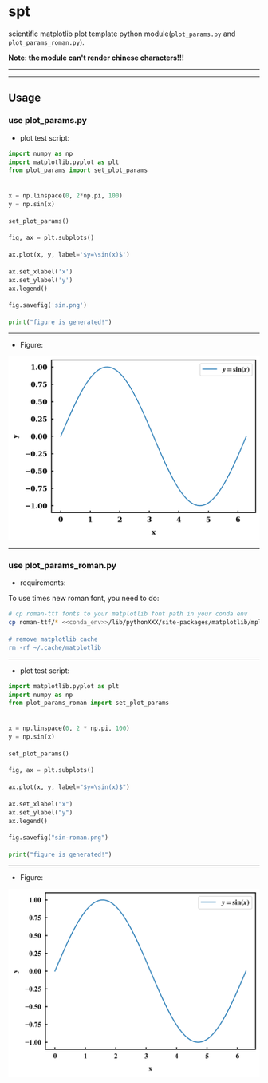 # spt

scientific matplotlib plot template python module(`plot_params.py` and `plot_params_roman.py`).


**Note: the module can't render chinese characters!!!**


---
---


## Usage

### use plot_params.py

- plot test script:
  
```python
import numpy as np
import matplotlib.pyplot as plt
from plot_params import set_plot_params


x = np.linspace(0, 2*np.pi, 100)
y = np.sin(x)

set_plot_params()

fig, ax = plt.subplots()

ax.plot(x, y, label='$y=\sin(x)$')

ax.set_xlabel('x')
ax.set_ylabel('y')
ax.legend()

fig.savefig('sin.png')

print("figure is generated!")
```

---

- Figure:

![sin.png](./sin.png)


---


### use plot_params_roman.py

- requirements:

To use times new roman font, you need to do:

```bash
# cp roman-ttf fonts to your matplotlib font path in your conda env
cp roman-ttf/* <<conda_env>>/lib/pythonXXX/site-packages/matplotlib/mpl-data/fonts/ttf/

# remove matplotlib cache
rm -rf ~/.cache/matplotlib
```


---


- plot test script:

```python
import matplotlib.pyplot as plt
import numpy as np
from plot_params_roman import set_plot_params


x = np.linspace(0, 2 * np.pi, 100)
y = np.sin(x)

set_plot_params()

fig, ax = plt.subplots()

ax.plot(x, y, label="$y=\sin(x)$")

ax.set_xlabel("x")
ax.set_ylabel("y")
ax.legend()

fig.savefig("sin-roman.png")

print("figure is generated!")
```

---

- Figure:

![sin-roman.png](./sin-roman.png)